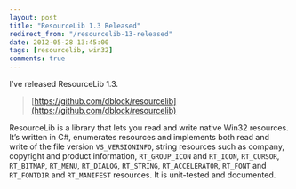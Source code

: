 ```yaml
---
layout: post
title: "ResourceLib 1.3 Released"
redirect_from: "/resourcelib-13-released"
date: 2012-05-28 13:45:00
tags: [resourcelib, win32]
comments: true
---
```


I’ve released ResourceLib 1.3.

> [https://github.com/dblock/resourcelib](https://github.com/dblock/resourcelib)

ResourceLib is a library that lets you read and write native Win32 resources. It’s written in C#, enumerates resources and implements both read and write of the file version `VS_VERSIONINFO`, string resources such as company, copyright and product information, `RT_GROUP_ICON` and `RT_ICON`, `RT_CURSOR`, `RT_BITMAP`, `RT_MENU`, `RT_DIALOG`, `RT_STRING`, `RT_ACCELERATOR`, `RT_FONT` and `RT_FONTDIR` and `RT_MANIFEST` resources. It is unit-tested and documented.
